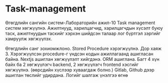 # Task-management
Өгөгдлийн сангийн систем-Лабораторийн ажил-10
Task management систем хөгжүүлнэ. 
Ажилтнууд, харилцагчид, харилцагчдын хүсэлт буюу таск, ажилтнуудын таскийг хэрхэн шийдсэн талаар лог бүртгэл зэргийг хамруулж хөгжүүлэх. 

Өгөгдлийн санг зохиомжлоно.
Stored Procedure хэрэгжүүлнэ. Дор хаяж 3. Хэрэгжүүлсэн procedure-г үндсэн кодын ажиллагаанд ашигласан байна. 
Nextjs ашиглан хөгжүүлэлт хийгдэнэ. 
ORM ашиглана. 
Багт 4 хүн байх ба 2 хөгжүүлэгч backend, 2 хөгжүүлэгч frontend хэсгийг хөгжүүлнэ. (өөрсдийн хүслээр хуваагдаж болно.)
Gitlab, Github дээр ашиглан төслийг удирдана. Логийг шалгаж үнэлгээ өгнө
